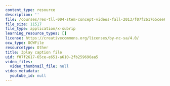 ```yaml
---
content_type: resource
description: ''
file: /courses/res-tll-004-stem-concept-videos-fall-2013/f07f261765cee651a6102fb259696aa5_o84SekTsgPo.srt
file_size: 11517
file_type: application/x-subrip
learning_resource_types: []
license: https://creativecommons.org/licenses/by-nc-sa/4.0/
ocw_type: OCWFile
resourcetype: Other
title: 3play caption file
uid: f07f2617-65ce-e651-a610-2fb259696aa5
video_files:
  video_thumbnail_file: null
video_metadata:
  youtube_id: null
---
```

